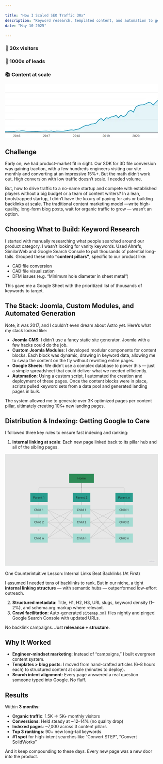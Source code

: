 ```yaml
--- 

title: "How I Scaled SEO Traffic 30x"
description: "Keyword research, templated content, and automation to generate 10K+ landing pages."
date: "May 10 2025"

---
```


<div class="flex flex-col md:flex-row gap-4">
  <a class="animate">
    <h3>🚀 30x visitors</h3>
  </a>
  <a class="animate">
    <h3>🎯 1000s of leads</h3>
  </a>
  <a class="animate">
    <h3>📚 Content at scale</h3>
  </a>
</div>

![Traffic Growth](traffic-growth.png)

## Challenge

Early on, we had product–market fit in sight. Our SDK for 3D file conversion was gaining traction, with a few hundreds engineers visiting our site monthly and converting at an impressive 15%+. But the math didn’t work out. High conversion with low traffic doesn’t scale. I needed volume.

But, how to drive traffic to a no-name startup and compete with established players without a big budget or a team of content writers? In a lean, bootstrapped startup, I didn’t have the luxury of paying for ads or building backlinks at scale. The traditional content marketing model —write high-quality, long-form blog posts, wait for organic traffic to grow — wasn’t an option. 

## Choosing What to Build: Keyword Research

I started with manually researching what people searched around our product category. I wasn’t looking for vanity keywords. Used Ahrefs, SimilarWeb and Google Search Console to pull thousands of potential long-tails. Grouped these into **“content pillars”**, specific to our product like:

- CAD file conversion
- CAD file visualization
- DFM issues (e.g. “Minimum hole diameter in sheet metal”)

This gave me a Google Sheet with the prioritized list of thousands of keywords to target. 

## The Stack: Joomla, Custom Modules, and Automated Generation

Note, it was 2017, and I couldn’t even dream about Astro yet. Here’s what my stack looked like:

- **Joomla CMS**: I didn’t use a fancy static site generator. Joomla with a few hacks could do the job.
- **Custom Joomla Modules**: I developed modular components for content blocks. Each block was dynamic, drawing in keyword data, allowing me to swap the content on the fly without rewriting entire pages.
- **Google Sheets**: We didn’t use a complex database to power this — just a simple spreadsheet that could deliver what we needed efficiently.
- **Automation**: Using a custom script, I automated the creation and deployment of these pages. Once the content blocks were in place, scripts pulled keyword sets from a data pool and generated landing pages in bulk.

The system allowed me to generate over 3K optimized pages per content pillar, ultimately creating 10K+ new landing pages.

## Distribution & Indexing: Getting Google to Care

I followed three key rules to ensure fast indexing and ranking:

1. **Internal linking at scale**: Each new page linked back to its pillar hub and all of the sibling pages.

![Internal linking](./internal-linking.png)

One Counterintuitive Lesson: Internal Links Beat Backlinks (At First)

I assumed I needed tons of backlinks to rank. But in our niche, a tight **internal linking structure**  — with semantic hubs — outperformed low-effort outreach. 

2. **Structured metadata**: Title, H1, H2, H3, URL slugs, keyword density (1–2%), and schema.org markup where relevant.
3. **Crawl facilitation**: Auto-generated `sitemap.xml` files nightly and pinged Google Search Console with updated URLs.

No backlink campaigns. Just **relevance + structure**.

## Why It Worked

- **Engineer-mindset marketing**: Instead of “campaigns,” I built evergreen content system.
- **Templates > blog posts**: I moved from hand-crafted articles (6–8 hours each) to structured content at scale (minutes to deploy).
- **Search intent alignment**: Every page answered a real question someone typed into Google. No fluff.

## Results

Within **3 months**:

- **Organic traffic**: 1.5K → 5K+ monthly visitors
- **Conversions**: Held steady at ~12–14% (no quality drop)
- **Indexed pages**: ~7,000 across 3 content pillars
- **Top 3 rankings**: 90+ new long-tail keywords
- **#1 spot** for high-intent searches like “Convert STEP”, “Convert SolidWorks”

And it keep compounding to these days. Every new page was a new door into the product.